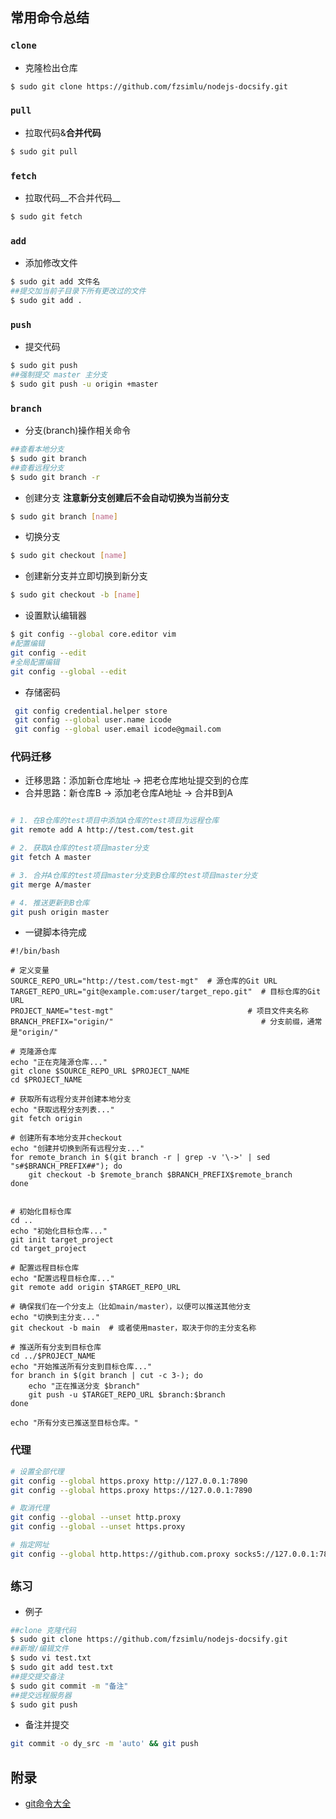 ## 常用命令总结

### `clone`
- 克隆检出仓库
```bash
$ sudo git clone https://github.com/fzsimlu/nodejs-docsify.git
```

### `pull`
- 拉取代码&__合并代码__
```bash
$ sudo git pull
```

### `fetch`
- 拉取代码__不合并代码__
```bash
$ sudo git fetch
```

### `add`
- 添加修改文件
```bash
$ sudo git add 文件名
##提交加当前子目录下所有更改过的文件
$ sudo git add .
```

### `push`
- 提交代码
```bash
$ sudo git push
##强制提交 master 主分支
$ sudo git push -u origin +master
```

### `branch`
- 分支(branch)操作相关命令
```bash
##查看本地分支
$ sudo git branch
##查看远程分支
$ sudo git branch -r
```
- 创建分支
__注意新分支创建后不会自动切换为当前分支__
```bash
$ sudo git branch [name] 
```

- 切换分支
```bash
$ sudo git checkout [name]
```

- 创建新分支并立即切换到新分支
```bash
$ sudo git checkout -b [name]
```

- 设置默认编辑器
```bash
$ git config --global core.editor vim
#配置编辑
git config --edit
#全局配置编辑
git config --global --edit
```

- 存储密码
```bash
 git config credential.helper store
 git config --global user.name icode
 git config --global user.email icode@gmail.com
```

### 代码迁移
- 迁移思路：添加新仓库地址 -> 把老仓库地址提交到的仓库
- 合并思路：新仓库B -> 添加老仓库A地址 -> 合并B到A
```bash

# 1. 在B仓库的test项目中添加A仓库的test项目为远程仓库
git remote add A http://test.com/test.git

# 2. 获取A仓库的test项目master分支
git fetch A master

# 3. 合并A仓库的test项目master分支到B仓库的test项目master分支
git merge A/master

# 4. 推送更新到B仓库
git push origin master
```
- 一键脚本待完成
```
#!/bin/bash

# 定义变量
SOURCE_REPO_URL="http://test.com/test-mgt"  # 源仓库的Git URL
TARGET_REPO_URL="git@example.com:user/target_repo.git"  # 目标仓库的Git URL
PROJECT_NAME="test-mgt"                              # 项目文件夹名称
BRANCH_PREFIX="origin/"                                 # 分支前缀，通常是"origin/"

# 克隆源仓库
echo "正在克隆源仓库..."
git clone $SOURCE_REPO_URL $PROJECT_NAME
cd $PROJECT_NAME

# 获取所有远程分支并创建本地分支
echo "获取远程分支列表..."
git fetch origin

# 创建所有本地分支并checkout
echo "创建并切换到所有远程分支..."
for remote_branch in $(git branch -r | grep -v '\->' | sed "s#$BRANCH_PREFIX##"); do 
    git checkout -b $remote_branch $BRANCH_PREFIX$remote_branch
done


# 初始化目标仓库
cd ..
echo "初始化目标仓库..."
git init target_project
cd target_project

# 配置远程目标仓库
echo "配置远程目标仓库..."
git remote add origin $TARGET_REPO_URL

# 确保我们在一个分支上（比如main/master），以便可以推送其他分支
echo "切换到主分支..."
git checkout -b main  # 或者使用master，取决于你的主分支名称

# 推送所有分支到目标仓库
cd ../$PROJECT_NAME
echo "开始推送所有分支到目标仓库..."
for branch in $(git branch | cut -c 3-); do
    echo "正在推送分支 $branch"
    git push -u $TARGET_REPO_URL $branch:$branch
done

echo "所有分支已推送至目标仓库。"

```

### 代理
```bash
# 设置全部代理
git config --global https.proxy http://127.0.0.1:7890
git config --global https.proxy https://127.0.0.1:7890

# 取消代理
git config --global --unset http.proxy
git config --global --unset https.proxy

# 指定网址
git config --global http.https://github.com.proxy socks5://127.0.0.1:7890
```

## `练习`
- 例子
```bash
##clone 克隆代码
$ sudo git clone https://github.com/fzsimlu/nodejs-docsify.git
##新增/编辑文件
$ sudo vi test.txt
$ sudo git add test.txt
##提交提交备注
$ sudo git commit -m "备注"
##提交远程服务器
$ sudo git push
```

- 备注并提交
```bash
git commit -o dy_src -m 'auto' && git push
```

## 附录
- [git命令大全](https://gist.github.com/guweigang/9848271)
